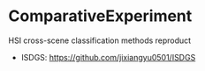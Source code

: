 # ComparativeExperiment
HSI cross-scene classification methods reproduct


- ISDGS: https://github.com/jixiangyu0501/ISDGS